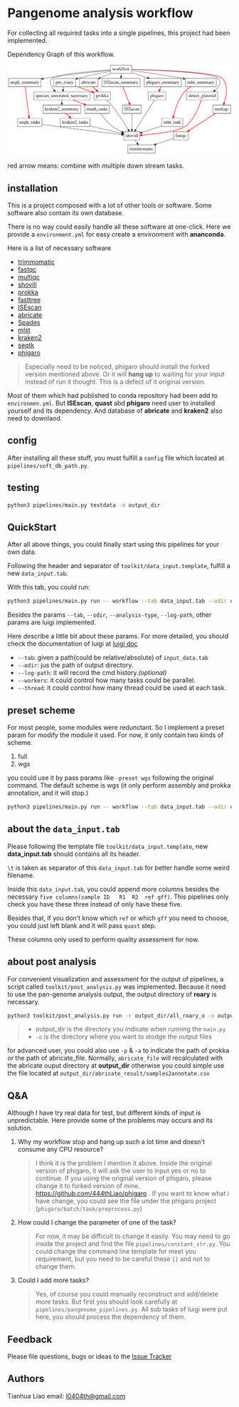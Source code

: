 # Pangenome analysis workflow

For collecting all required tasks into a single pipelines, this project had been implemented.

Dependency Graph of this workflow.

![pipelines dependency overview](./pipelines.png)

red arrow means: combine with multiple down stream tasks.

## installation

This is a project composed with a lot of other tools or software. Some software also contain its own database. 

There is no way could easily handle all these software at one-click. 
Here we provide a `environment.yml` for easy create a environment with **ananconda**.

Here is a list of necessary software

* [trimmomatic](http://www.usadellab.org/cms/index.php?page=trimmomatic)
* [fastqc](https://github.com/s-andrews/FastQC)
* [multiqc](https://github.com/ewels/MultiQC)
* [shovill](https://github.com/tseemann/shovill)
* [prokka](https://github.com/tseemann/prokka#installation)
* [fasttree](http://www.microbesonline.org/fasttree/)
* [ISEscan](https://github.com/444thLiao/ISEScan/tree/test)
* [abricate](https://github.com/tseemann/abricate)
* [Spades](http://cab.spbu.ru/software/spades/)
* [mlst](https://github.com/tseemann/mlst)
* [kraken2](https://github.com/DerrickWood/kraken2)
* [seqtk](https://github.com/lh3/seqtk)
* [phigaro](https://github.com/444thLiao/phigaro)

> Especially need to be noticed, phigaro should install the forked version mentioned above. Or it will **hang up** to waiting for your input instead of run it thought. This is a defect of it original version.

Most of them which had published to conda repository had been add to `environmen.yml`. But **ISEscan**, **quast** abd **phigaro** need user to installed yourself and its dependency. And database of **abricate** and **kraken2** also need to downlaod.

## config
After installing all these stuff, you must fulfill a `config` file which located at `pipelines/soft_db_path.py`.

## testing
```bash
python3 pipelines/main.py testdata -o output_dir
```

## QuickStart

After all above things, you could finally start using this pipelines for your own data.

Following the header and separator of `toolkit/data_input.template`, fulfill a new `data_input.tab`.

With this tab, you could run:
```bash
python3 pipelines/main.py run -- workflow --tab data_input.tab --odir output_dir --workers 2 --log-path output_dir/cmd_log.txt
```


Besides the params `--tab`, `--odir`, `--analysis-type`, `--log-path`, other params are luigi implemented. 

Here describe a little bit about these params. For more detailed, you should check the documentation of luigi at [luigi doc](https://luigi.readthedocs.io/en/stable/)

* `--tab`: given a path(could be relative/absolute) of `input_data.tab`
* `--odir`: jus the path of output directory.
* `--log-path`: it will record the cmd history.*(optional)*
* `--workers`: it could control how many tasks could be parallel.
* `--thread`: it could control how many thread could be used at each task.


## preset scheme
For most people, some modules were redunctant. So I implement a preset param for modify the module it used. 
For now, it only contain two kinds of scheme. 
1. full
2. wgs

you could use it by pass params like ` -preset wgs ` following the original command.
The default scheme is wgs (it only perform assembly and prokka annotation, and it will stop.)

```bash
python3 pipelines/main.py run -- workflow --tab data_input.tab --odir output_dir --workers 2 --log-path output_dir/cmd_log.txt -preset wgs
```

## about the `data_input.tab`

Please following the template file `toolkit/data_input.template`, new **data_input.tab** should contains all its header. 

`\t` is taken as separator of this `data_input.tab` for better handle some weird filename.

Inside this `data_input.tab`, you could append more columns besides the necessary `five columns(sample ID	R1	R2  ref gff)`. This pipelines only check you have these three instead of only have these five.

Besides that, if you don't know which `ref` or which `gff` you need to choose, you could just left blank and it will pass `quast` step.

These columns only used to perform quality assessment for now.

## about post analysis
For convenient visualization and assessment for the output of pipelines, a script called `toolkit/post_analysis.py` was implemented. Because it need to use the pan-genome analysis output, the output directory of **roary** is necessary.

```bash
python3 toolkit/post_analysis.py run -r output_dir/all_roary_o -o output_dir/new_summary_output_dir
```

> * output_dir is the directory you indicate when running the `main.py`
> * `-o` is the directory where you want to stodge the output files

for advanced user, you could also use `-p` & `-a` to indicate the path of prokka or the path of abricate_file. Normally, `abricate_file` will recalculated with the abricate ouput directory at  **output_dir** otherwise you could simple use the file located at `output_dir/abricate_result/samples2annotate.csv`


## Q&A

Although I have try real data for test, but different kinds of input is unpredictable. Here provide some of the problems may occurs and its solution.

1. Why my workflow stop and hang up such a lot time and doesn't consume any CPU resource?
    > I think it is the problem I mention it above. Inside the original version of phigaro, it will ask the user to input yes or no to continue. If you using the original version of phigaro, please change it to forked version of mine. https://github.com/444thLiao/phigaro . If you want to know what i have change, you could see the file under the phigaro project (`phigaro/batch/task/preprocess.py`)
2. How could I change the parameter of one of the task?
    > For now, it may be difficult to change it easily. You may need to go inside the project and find the file `pipelines/constant_str.py`. You could change the command line template for meet you requirement, but you need to be careful these `{}` and not to change them.
2. Could I add more tasks?
    > Yes, of course you could manually reconstruct and add/delete more tasks. But first you should look carefully at `pipelines/pangenome_pipelines.py`. All sub tasks of luigi were put here, you should process the dependency of them.

## Feedback

Please file questions, bugs or ideas 
to the [Issue Tracker](https://github.com/444thLiao/pangenome_workflow)

## Authors
Tianhua Liao
email: l0404th@gmail.com

 

